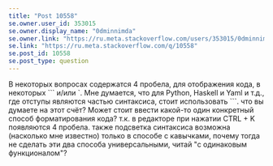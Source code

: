```yaml
---
title: "Post 10558"
se.owner.user_id: 353015
se.owner.display_name: "0dminnimda"
se.owner.link: "https://ru.meta.stackoverflow.com/users/353015/0dminnimda"
se.link: "https://ru.meta.stackoverflow.com/q/10558"
se.post_id: 10558
se.post_type: question
---
```

<p>В некоторых вопросах содержатся 4 пробела, для отображения кода, в некоторых ``` и/или `.
Мне думается, что для Python, Haskell и Yaml и т.д., где отступы являются частью синтаксиса, стоит использовать ```. что вы думаете на этот счёт? Может стоит ввести какой-то один конкретный способ форматирования кода? т.к. в редакторе при нажатии CTRL + K появляются 4 пробела. также подсветка синтаксиса возможна (насколько мне известно) только в способе с кавычками, почему тогда не сделать эти два способа универсальными, читай &quot;с одинаковым функционалом&quot;?</p>
